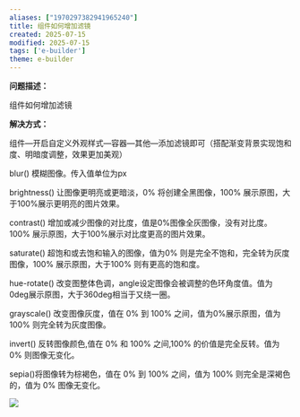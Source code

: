 ```yaml
---
aliases: ["1970297382941965240"]
title: 组件如何增加滤镜
created: 2025-07-15
modified: 2025-07-15
tags: ['e-builder']
theme: e-builder
---
```


**问题描述：**

组件如何增加滤镜

**解决方式：**

组件—开启自定义外观样式—容器—其他—添加滤镜即可（搭配渐变背景实现饱和度、明暗度调整，效果更加美观）

blur() 模糊图像。传入值单位为px

brightness() 让图像更明亮或更暗淡，0% 将创建全黑图像，100% 展示原图，大于100%展示更明亮的图片效果。

contrast() 增加或减少图像的对比度，值是0%图像全灰图像，没有对比度。100% 展示原图，大于100%展示对比度更高的图片效果。

saturate() 超饱和或去饱和输入的图像，值为0% 则是完全不饱和，完全转为灰度图像，100% 展示原图，大于100% 则有更高的饱和度。

hue-rotate() 改变图整体色调，angle设定图像会被调整的色环角度值。值为0deg展示原图，大于360deg相当于又绕一圈。

grayscale() 改变图像灰度，值在 0% 到 100% 之间，值为0%展示原图，值为100% 则完全转为灰度图像。

invert() 反转图像颜色,值在 0% 和 100% 之间,100% 的价值是完全反转。值为 0% 则图像无变化。

sepia()将图像转为棕褐色，值在 0% 到 100% 之间，值为 100% 则完全是深褐色的，值为 0% 图像无变化。

![](https://myhelpdoc.oss-cn-heyuan.aliyuncs.com/mdimages/5915511a5d23ae5152f33885ef2b2751.jpg)